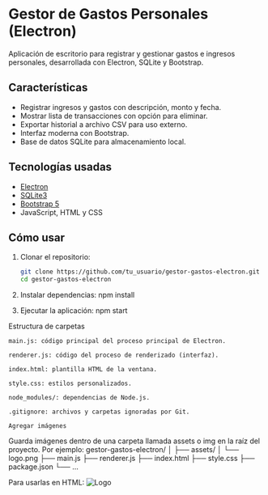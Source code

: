 # Gestor de Gastos Personales (Electron)

Aplicación de escritorio para registrar y gestionar gastos e ingresos personales, desarrollada con Electron, SQLite y Bootstrap.

## Características

- Registrar ingresos y gastos con descripción, monto y fecha.
- Mostrar lista de transacciones con opción para eliminar.
- Exportar historial a archivo CSV para uso externo.
- Interfaz moderna con Bootstrap.
- Base de datos SQLite para almacenamiento local.

## Tecnologías usadas

- [Electron](https://www.electronjs.org/)
- [SQLite3](https://www.sqlite.org/index.html)
- [Bootstrap 5](https://getbootstrap.com/)
- JavaScript, HTML y CSS

## Cómo usar

1. Clonar el repositorio:
   ```bash
   git clone https://github.com/tu_usuario/gestor-gastos-electron.git
   cd gestor-gastos-electron

2. Instalar dependencias:
npm install

3. Ejecutar la aplicación:
npm start

Estructura de carpetas

    main.js: código principal del proceso principal de Electron.

    renderer.js: código del proceso de renderizado (interfaz).

    index.html: plantilla HTML de la ventana.

    style.css: estilos personalizados.

    node_modules/: dependencias de Node.js.

    .gitignore: archivos y carpetas ignoradas por Git.

    Agregar imágenes

Guarda imágenes dentro de una carpeta llamada assets o img en la raíz del proyecto. Por ejemplo:
gestor-gastos-electron/
│
├── assets/
│   └── logo.png
├── main.js
├── renderer.js
├── index.html
├── style.css
├── package.json
└── ...

Para usarlas en HTML:
<img src="assets/logo.png" alt="Logo">

